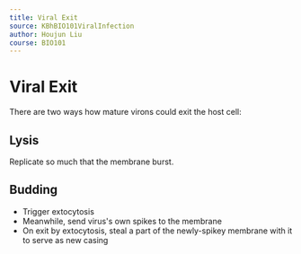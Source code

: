 ```yaml
---
title: Viral Exit
source: KBhBIO101ViralInfection
author: Houjun Liu
course: BIO101
---
```


# Viral Exit
There are two ways how mature virons could exit the host cell:

## Lysis
Replicate so much that the membrane burst.

## Budding
- Trigger extocytosis
- Meanwhile, send virus's own spikes to the membrane
- On exit by extocytosis, steal a part of the newly-spikey membrane with it to serve as new casing
